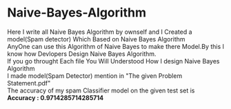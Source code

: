 # Naive-Bayes-Algorithm
Here I write all Naive Bayes Algorithm by ownself and I Created a model(Spam detector) Which Based on Naive Bayes Algorithm\
AnyOne can use this Algorithm of Naive Bayes to make there Model.By this I know how Devlopers Design Naive Bayes Algorithm.\
If you go throught Each file You Will Understood How I design Naive Bayes Algorithm\
I made model(Spam Detector) mention in "The given Problem Statement.pdf" \
The accuracy of my spam Classifier model on the given test set is **Accuracy : 0.9714285714285714**
